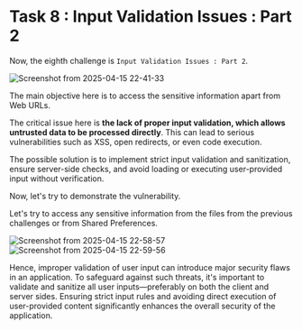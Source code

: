 # Task 8 : Input Validation Issues : Part 2 

Now, the eighth challenge is `Input Validation Issues : Part 2`.

![Screenshot from 2025-04-15 22-41-33](https://github.com/user-attachments/assets/b840a352-6185-43c6-ab30-f32daa0e0562)

The main objective here is to access the sensitive information apart from Web URLs.

The critical issue here is **the lack of proper input validation, which allows untrusted data to be processed directly**. This can lead to serious vulnerabilities such as XSS, open redirects, or even code execution. 

The possible solution is to implement strict input validation and sanitization, ensure server-side checks, and avoid loading or executing user-provided input without verification.

Now, let's try to demonstrate the vulnerability. 

Let's try to access any sensitive information from the files from the previous challenges or from Shared Preferences.

![Screenshot from 2025-04-15 22-58-57](https://github.com/user-attachments/assets/ec7a8145-3de0-4c79-b26a-a1c22342c0e9)  ![Screenshot from 2025-04-15 22-59-56](https://github.com/user-attachments/assets/7c9a5a86-8a8b-4f05-93b7-3ba6c391c2ed)

Hence, improper validation of user input can introduce major security flaws in an application. To safeguard against such threats, it's important to validate and sanitize all user inputs—preferably on both the client and server sides. Ensuring strict input rules and avoiding direct execution of user-provided content significantly enhances the overall security of the application.

